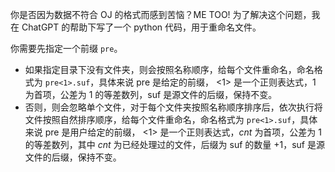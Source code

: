 你是否因为数据不符合 OJ 的格式而感到苦恼？ME TOO! 为了解决这个问题，我在 ChatGPT 的帮助下写了一个 python 代码，用于重命名文件。

你需要先指定一个前缀 `pre`。

- 如果指定目录下没有文件夹，则会按照名称顺序，给每个文件重命名，命名格式为 `pre<1>.suf`，具体来说 pre 是给定的前缀， <1> 是一个正则表达式，1 为首项，公差为 1 的等差数列，suf 是源文件的后缀，保持不变。
- 否则，则会忽略单个文件，对于每个文件夹按照名称顺序排序后，依次执行将文件按照自然排序顺序，给每个文件重命名，命名格式为 `pre<1>.suf`，具体来说 pre 是用户给定的前缀， <1> 是一个正则表达式，$cnt$ 为首项，公差为 1 的等差数列，其中 $cnt$ 为已经处理过的文件，后缀为 suf 的数量 $+ 1$，suf 是源文件的后缀，保持不变。
